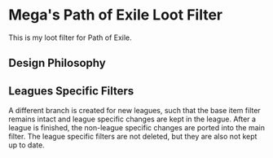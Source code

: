 # Mega's Path of Exile Loot Filter
This is my loot filter for Path of Exile. 

## Design Philosophy


## Leagues Specific Filters
A different branch is created for new leagues, such that the base item filter remains intact and league specific changes are kept in the league. After a league is finished, the non-league specific changes are ported into the main filter. The league specific filters are not deleted, but they are also not kept up to date.
